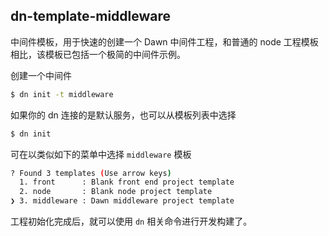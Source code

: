 ## dn-template-middleware

中间件模板，用于快速的创建一个 Dawn 中间件工程，和普通的 node 工程模板相比，该模板已包括一个极简的中间件示例。


创建一个中间件

```sh
$ dn init -t middleware
```

如果你的 dn 连接的是默认服务，也可以从模板列表中选择

```sh
$ dn init
```

可在以类似如下的菜单中选择 `middleware` 模板
```sh
? Found 3 templates (Use arrow keys)
  1. front      : Blank front end project template
  2. node       : Blank node project template
❯ 3. middleware : Dawn middleware project template
```

工程初始化完成后，就可以使用 `dn` 相关命令进行开发构建了。